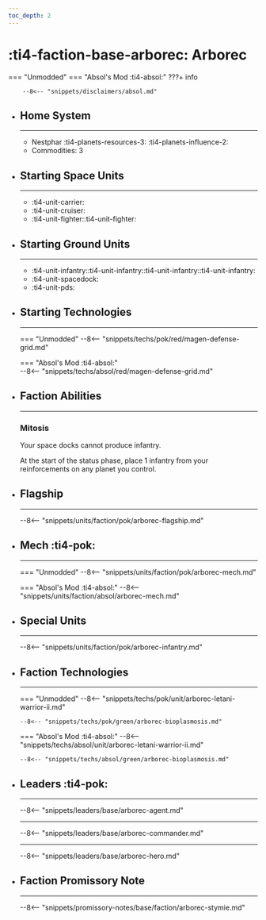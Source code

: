 ```yaml
---
toc_depth: 2
---
```


# :ti4-faction-base-arborec: Arborec
=== "Unmodded"
=== "Absol's Mod :ti4-absol:" 
    ???+ info

        --8<-- "snippets/disclaimers/absol.md"

<div class="grid cards" markdown>

-   ## __Home System__

    ---

    * Nestphar :ti4-planets-resources-3: :ti4-planets-influence-2:
    * Commodities: 3

</div>

<div class="grid cards" markdown>

-   ## __Starting Space Units__

    ---

    * :ti4-unit-carrier:
    * :ti4-unit-cruiser:
    * :ti4-unit-fighter::ti4-unit-fighter:

-   ## __Starting Ground Units__

    ---

    * :ti4-unit-infantry::ti4-unit-infantry::ti4-unit-infantry::ti4-unit-infantry:
    * :ti4-unit-spacedock:
    * :ti4-unit-pds:

-   ## __Starting Technologies__

    ---
    === "Unmodded"
        --8<-- "snippets/techs/pok/red/magen-defense-grid.md"

    === "Absol's Mod :ti4-absol:"  
        --8<-- "snippets/techs/absol/red/magen-defense-grid.md"

-   ## __Faction Abilities__

    ---
    ### **Mitosis**

    Your space docks cannot produce infantry.  
    
    At the start of the status phase, place 1 infantry from your reinforcements on any planet you control.

-   ## __Flagship__

    ---
    --8<-- "snippets/units/faction/pok/arborec-flagship.md"

-   ## __Mech__ :ti4-pok:

    ---
    === "Unmodded"
        --8<-- "snippets/units/faction/pok/arborec-mech.md"

    === "Absol's Mod :ti4-absol:"
        --8<-- "snippets/units/faction/absol/arborec-mech.md"

</div>

<div class="grid cards" markdown>

-   ## __Special Units__

    ---
    --8<-- "snippets/units/faction/pok/arborec-infantry.md"

</div>

<div class="grid cards" markdown>

-   ## __Faction Technologies__

    ---
    === "Unmodded"
        --8<-- "snippets/techs/pok/unit/arborec-letani-warrior-ii.md"

        --8<-- "snippets/techs/pok/green/arborec-bioplasmosis.md"

    === "Absol's Mod :ti4-absol:"
        --8<-- "snippets/techs/absol/unit/arborec-letani-warrior-ii.md"

        --8<-- "snippets/techs/absol/green/arborec-bioplasmosis.md"

-   ## __Leaders__ :ti4-pok:

    ---
    
    --8<-- "snippets/leaders/base/arborec-agent.md"

    ---

    --8<-- "snippets/leaders/base/arborec-commander.md"

    ---

    --8<-- "snippets/leaders/base/arborec-hero.md"

-   ## __Faction Promissory Note__

    ---
    --8<-- "snippets/promissory-notes/base/faction/arborec-stymie.md"

</div>